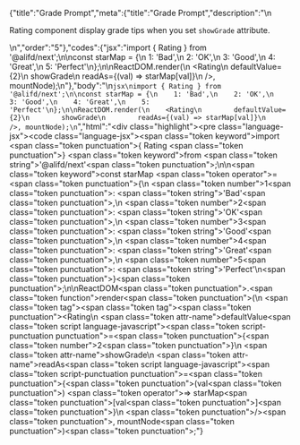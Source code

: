 {"title":"Grade Prompt","meta":{"title":"Grade Prompt","description":"\n<p>Rating component display grade tips when you set  <code>showGrade</code> attribute.</p>\n","order":"5"},"codes":{"jsx":"import { Rating } from '@alifd/next';\n\nconst starMap = {\n    1: 'Bad',\n    2: 'OK',\n    3: 'Good',\n    4: 'Great',\n    5: 'Perfect'\n};\n\nReactDOM.render(\n    <Rating\n        defaultValue={2}\n        showGrade\n        readAs={(val) => starMap[val]}\n    />, mountNode);\n"},"body":"\n````jsx\nimport { Rating } from '@alifd/next';\n\nconst starMap = {\n    1: 'Bad',\n    2: 'OK',\n    3: 'Good',\n    4: 'Great',\n    5: 'Perfect'\n};\n\nReactDOM.render(\n    <Rating\n        defaultValue={2}\n        showGrade\n        readAs={(val) => starMap[val]}\n    />, mountNode);\n````","html":"<script>(function(){'use strict';\n\nvar _next = require('@alifd/next');\n\nvar starMap = {\n    1: 'Bad',\n    2: 'OK',\n    3: 'Good',\n    4: 'Great',\n    5: 'Perfect'\n};\n\nReactDOM.render(React.createElement(_next.Rating, {\n    defaultValue: 2,\n    showGrade: true,\n    readAs: function readAs(val) {\n        return starMap[val];\n    }\n}), mountNode);})()</script><div class=\"highlight\"><pre class=\"language-jsx\"><code class=\"language-jsx\"><span class=\"token keyword\">import</span> <span class=\"token punctuation\">{</span> Rating <span class=\"token punctuation\">}</span> <span class=\"token keyword\">from</span> <span class=\"token string\">'@alifd/next'</span><span class=\"token punctuation\">;</span>\n\n<span class=\"token keyword\">const</span> starMap <span class=\"token operator\">=</span> <span class=\"token punctuation\">{</span>\n    <span class=\"token number\">1</span><span class=\"token punctuation\">:</span> <span class=\"token string\">'Bad'</span><span class=\"token punctuation\">,</span>\n    <span class=\"token number\">2</span><span class=\"token punctuation\">:</span> <span class=\"token string\">'OK'</span><span class=\"token punctuation\">,</span>\n    <span class=\"token number\">3</span><span class=\"token punctuation\">:</span> <span class=\"token string\">'Good'</span><span class=\"token punctuation\">,</span>\n    <span class=\"token number\">4</span><span class=\"token punctuation\">:</span> <span class=\"token string\">'Great'</span><span class=\"token punctuation\">,</span>\n    <span class=\"token number\">5</span><span class=\"token punctuation\">:</span> <span class=\"token string\">'Perfect'</span>\n<span class=\"token punctuation\">}</span><span class=\"token punctuation\">;</span>\n\nReactDOM<span class=\"token punctuation\">.</span><span class=\"token function\">render</span><span class=\"token punctuation\">(</span>\n    <span class=\"token tag\"><span class=\"token tag\"><span class=\"token punctuation\">&lt;</span>Rating</span>\n        <span class=\"token attr-name\">defaultValue</span><span class=\"token script language-javascript\"><span class=\"token script-punctuation punctuation\">=</span><span class=\"token punctuation\">{</span><span class=\"token number\">2</span><span class=\"token punctuation\">}</span></span>\n        <span class=\"token attr-name\">showGrade</span>\n        <span class=\"token attr-name\">readAs</span><span class=\"token script language-javascript\"><span class=\"token script-punctuation punctuation\">=</span><span class=\"token punctuation\">{</span><span class=\"token punctuation\">(</span>val<span class=\"token punctuation\">)</span> <span class=\"token operator\">=></span> starMap<span class=\"token punctuation\">[</span>val<span class=\"token punctuation\">]</span><span class=\"token punctuation\">}</span></span>\n    <span class=\"token punctuation\">/></span></span><span class=\"token punctuation\">,</span> mountNode<span class=\"token punctuation\">)</span><span class=\"token punctuation\">;</span></code></pre></div>"}
